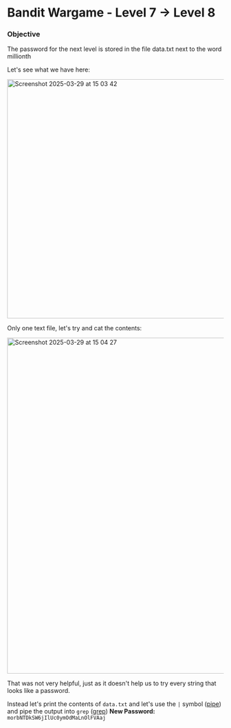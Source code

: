 # Bandit Wargame - Level 7 -> Level 8

### Objective  
The password for the next level is stored in the file data.txt next to the word millionth

Let's see what we have here:

<img width="556" alt="Screenshot 2025-03-29 at 15 03 42" src="https://github.com/user-attachments/assets/d5de5f4e-8ce8-495b-90d2-a98d5f7e841e" />

Only one text file, let's try and cat the contents:

<img width="781" alt="Screenshot 2025-03-29 at 15 04 27" src="https://github.com/user-attachments/assets/14bbd69a-c0fb-4156-bcf6-ae417365afd1" />

That was not very helpful, just as it doesn't help us to try every string that looks like a password.

Instead let's print the contents of `data.txt` and let's use the `|` symbol ([pipe](https://www.geeksforgeeks.org/piping-in-unix-or-linux/)) and pipe the output into `grep` ([grep](https://www.geeksforgeeks.org/grep-command-in-unixlinux/))
**New Password:** `morbNTDkSW6jIlUc0ymOdMaLnOlFVAaj`
